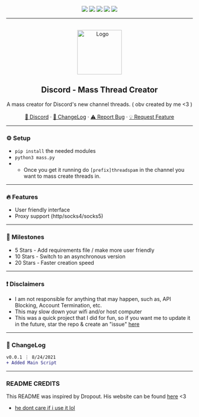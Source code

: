 <div id="top"></div>
<p align="center">
  <img src="https://img.shields.io/github/contributors/imvast/discord-thread-flooder.svg?style=for-the-badge"/>
  <img src="https://img.shields.io/github/forks/imvast/discord-thread-flooder.svg?style=for-the-badge"/>
  <img src="https://img.shields.io/github/stars/imvast/discord-thread-flooder.svg?style=for-the-badge"/>
  <img src="https://img.shields.io/github/issues/imvast/discord-thread-flooder.svg?style=for-the-badge"/>
  <img src="https://img.shields.io/github/license/imvast/discord-thread-flooder.svg?style=for-the-badge"/>
</p>
  
---------------------------------------

<br/>
<div align="center">
  <a href="https://github.com/imvast/discord-thread-flooder">
    <img src="https://cdn.discordapp.com/attachments/901310926165266472/901931105274462228/reddev.png" alt="Logo" width="120" height="120">
  </a>
  
  <h2 align="center">Discord - Mass Thread Creator</h3>

  <p align="center">
    A mass creator for Discord's new channel threads. ( obv created by me <3 )
    <br />
    <br />
    <a href="https://discord.gg">🌌 Discord</a>
    ·
    <a href="https://github.com/imvast/discord-thread-flooder#-changelog">📜 ChangeLog</a>
    ·
    <a href="https://github.com/imvast/discord-thread-flooder/issues">⚠️ Report Bug</a>
    ·
    <a href="https://github.com/imvast/discord-thread-flooder/issues">💡 Request Feature</a>
  </p>
</div>

---------------------------------------

### ⚙️ Setup
+ `pip install` the needed modules
+ `python3 mass.py`
+ + Once you get it running do `[prefix]threadspam` in the channel you want to mass create threads in.

---------------------------------------

### 🔥 Features
* User friendly interface
* Proxy support (http/socks4/socks5)

---------------------------------------

### 🚀 Milestones
* 5 Stars - Add requirements file / make more user friendly
* 10 Stars - Switch to an asynchronous version
* 20 Stars - Faster creation speed

---------------------------------------

### ❗ Disclaimers
- I am not responsible for anything that may happen, such as, API Blocking, Account Termination, etc.
- This may slow down your wifi and/or host computer
- This was a quick project that I did for fun, so if you want me to update it in the future, star the repo & create an "issue" [here](https://github.com/imvast/discord-thread-flooder/issues/new/choose)

---------------------------------------

### 📜 ChangeLog

```diff
v0.0.1 ⋮ 8/24/2021
+ Added Main Script
```

---------------------------------------

### README CREDITS
This README was inspired by Dropout. His website can be found [here](https://dropout.black/) <3
- [he dont care if i use it lol](https://cdn.discordapp.com/attachments/901999809404219444/901999816681324634/unknown.png)
